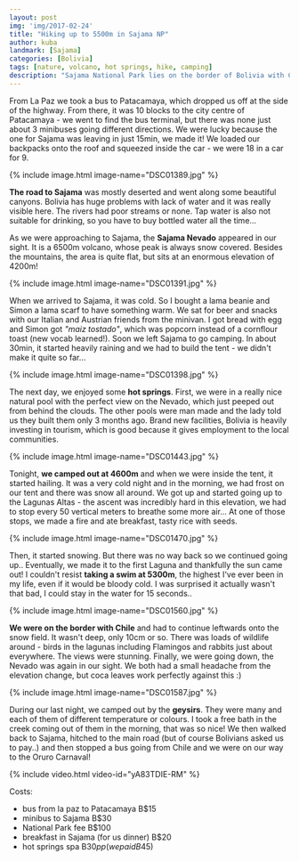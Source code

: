```yaml
---
layout: post
img: 'img/2017-02-24'
title: "Hiking up to 5500m in Sajama NP"
author: kuba
landmark: [Sajama]
categories: [Bolivia]
tags: [nature, volcano, hot springs, hike, camping]
description: "Sajama National Park lies on the border of Bolivia with Chile, at 4200m above sea level. It is home to Lamas, volcanoes, hot springs and overall stunning sceneries. Here we camped out for 3 nights and went on a hike up to 5200m, where we learned for the first time what it is to really lack oxygen.."
---
```


From La Paz we took a bus to Patacamaya, which dropped us off at the side of the highway. From there, it was 10 blocks to the city centre of Patacamaya - we went to find the bus terminal, but there was none just about 3 minibuses going different directions. We were lucky because the one for Sajama was leaving in just 15min, we made it! We loaded our backpacks onto the roof and squeezed inside the car - we were 18 in a car for 9. 

{% include image.html image-name="DSC01389.jpg" %}

**The road to Sajama** was mostly deserted and went along some beautiful canyons. Bolivia has huge problems with lack of water and it was really visible here. The rivers had poor streams or none. Tap water is also not suitable for drinking, so you have to buy bottled water all the time…

As we were approaching to Sajama, the **Sajama Nevado** appeared in our sight. It is a 6500m volcano, whose peak is always snow covered. Besides the mountains, the area is quite flat, but sits at an enormous elevation of 4200m!

{% include image.html image-name="DSC01391.jpg" %}

When we arrived to Sajama, it was cold. So I bought a lama beanie and Simon a lama scarf to have something warm. We sat for beer and snacks with our Italian and Austrian friends from the minivan. I got bread with egg and Simon got *"maiz tostado"*, which was popcorn instead of a cornflour toast (new vocab learned!). Soon we left Sajama to go camping. In about 30min, it started heavily raining and we had to build the tent - we didn't make it quite so far… 

{% include image.html image-name="DSC01398.jpg" %}

The next day, we enjoyed some **hot springs**. First, we were in a really nice natural pool with the perfect view on the Nevado, which just peeped out from behind the clouds. The other pools were man made and the lady told us they built them only 3 months ago. Brand new facilities, Bolivia is heavily investing in tourism, which is good because it gives employment to the local communities. 

{% include image.html image-name="DSC01443.jpg" %}

Tonight, **we camped out at 4600m** and when we were inside the tent, it started hailing. It was a very cold night and in the morning, we had frost on our tent and there was snow all around. We got up and started going up to the Lagunas Altas - the ascent was incredibly hard in this elevation, we had to stop every 50 vertical meters to breathe some more air... At one of those stops, we made a fire and ate breakfast, tasty rice with seeds.

{% include image.html image-name="DSC01470.jpg" %}

Then, it started snowing. But there was no way back so we continued going up.. Eventually, we made it to the first Laguna and thankfully the sun came out! I couldn't resist **taking a swim at 5300m**, the highest I've ever been in my life, even if it would be bloody cold. I was surprised it actually wasn't that bad, I could stay in the water for 15 seconds..

{% include image.html image-name="DSC01560.jpg" %}

**We were on the border with Chile** and had to continue leftwards onto the snow field. It wasn't deep, only 10cm or so. There was loads of wildlife around - birds in the lagunas including Flamingos and rabbits just about everywhere. The views were stunning. Finally, we were going down, the Nevado was again in our sight. We both had a small headache from the elevation change, but coca leaves work perfectly against this :)

{% include image.html image-name="DSC01587.jpg" %}

During our last night, we camped out by the **geysirs**. They were many and each of them of different temperature or colours. I took a free bath in the creek coming out of them in the morning, that was so nice! We then walked back to Sajama, hitched to the main road (but of course Bolivians asked us to pay..) and then stopped a bus going from Chile and we were on our way to the Oruro Carnaval!

{% include video.html video-id="yA83TDIE-RM" %}

Costs:
- bus from la paz to Patacamaya B$15
- minibus to Sajama B$30
- National Park fee B$100
- breakfast in Sajama (for us dinner) B$20
- hot springs spa B$30 pp (we paid B$45)
